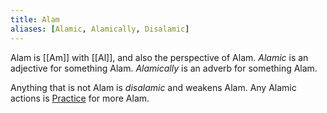 ```yaml
---
title: Alam
aliases: [Alamic, Alamically, Disalamic]
---
```


Alam is [[Am]] with [[Al]], and also the perspective of Alam.
*Alamic* is an adjective for something Alam.
*Alamically* is an adverb for something Alam.

Anything that is not Alam is *disalamic* and weakens Alam. Any Alamic actions is [Practice](Terms/Practice.md) for more Alam.
